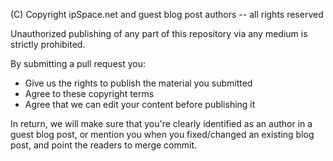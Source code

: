 (C) Copyright ipSpace.net and guest blog post authors -- all rights reserved

Unauthorized publishing of any part of this repository via any medium is strictly prohibited.

By submitting a pull request you:

* Give us the rights to publish the material you submitted
* Agree to these copyright terms
* Agree that we can edit your content before publishing it

In return, we will make sure that you're clearly identified as an author in a guest blog post, or mention you when you fixed/changed an existing blog post, and point the readers to merge commit.
